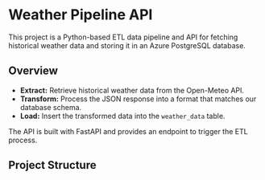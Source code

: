 # Weather Pipeline API

This project is a Python-based ETL data pipeline and API for fetching historical weather data and storing it in an Azure PostgreSQL database.

## Overview

- **Extract:** Retrieve historical weather data from the Open-Meteo API.
- **Transform:** Process the JSON response into a format that matches our database schema.
- **Load:** Insert the transformed data into the `weather_data` table.

The API is built with FastAPI and provides an endpoint to trigger the ETL process.

## Project Structure

